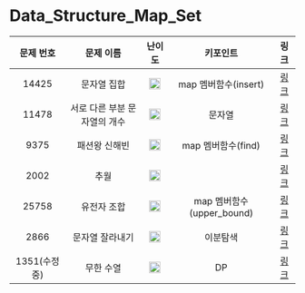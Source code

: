 # Data_Structure_Map_Set



|문제 번호|문제 이름|난이도|키포인트|링크|
|:---:|:---:|:---:|:---:|:---:|
|14425|문자열 집합|<img src="https://d2gd6pc034wcta.cloudfront.net/tier/8.svg" width="20" height="20"/>|map 멤버함수(insert)|[링크](https://github.com/Ian0121/baekjoon/blob/main/solution/Data_Structure_Map_Set/14425.cpp)|
|11478|서로 다른 부분 문자열의 개수|<img src="https://d2gd6pc034wcta.cloudfront.net/tier/8.svg" width="20" height="20"/>|문자열|[링크](https://github.com/Ian0121/baekjoon/blob/main/solution/Data_Structure_Map_Set/11478.cpp)|
|9375|패션왕 신해빈|<img src="https://d2gd6pc034wcta.cloudfront.net/tier/8.svg" width="20" height="20"/>|map 멤버함수(find)|[링크](https://github.com/Ian0121/baekjoon/blob/main/solution/Data_Structure_Map_Set/9375.cpp)|
|2002|추월|<img src="https://d2gd6pc034wcta.cloudfront.net/tier/10.svg" width="20" height="20"/>||[링크](https://github.com/Ian0121/baekjoon/blob/main/solution/Data_Structure_Map_Set/2002.cpp)|
|25758|유전자 조합|<img src="https://d2gd6pc034wcta.cloudfront.net/tier/10.svg" width="20" height="20"/>|map 멤버함수(upper_bound)|[링크](https://github.com/Ian0121/baekjoon/blob/main/solution/Data_Structure_Map_Set/25758.cpp)|
|2866|문자열 잘라내기|<img src="https://d2gd6pc034wcta.cloudfront.net/tier/11.svg" width="20" height="20"/>|이분탐색|[링크](https://github.com/Ian0121/baekjoon/blob/main/solution/Data_Structure_Map_Set/2866.cpp)|
|1351(수정중)|무한 수열|<img src="https://d2gd6pc034wcta.cloudfront.net/tier/11.svg" width="20" height="20"/>|DP|[링크](https://github.com/Ian0121/baekjoon/blob/main/solution/Data_Structure_Map_Set/1351.cpp)|
